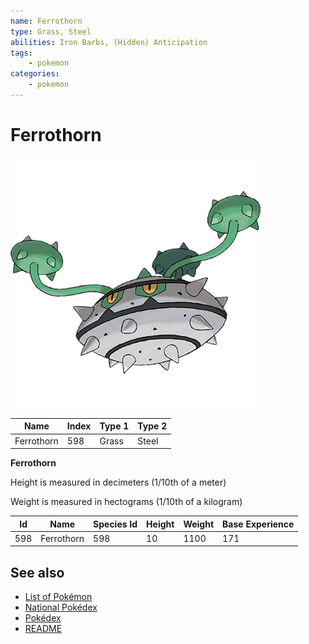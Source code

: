 ```yaml
---
name: Ferrothorn
type: Grass, Steel
abilities: Iron Barbs, (Hidden) Anticipation
tags:
    - pokemon
categories:
    - pokemon
---
```


# Ferrothorn


![Ferrothorn](images/598.png)

| **Name** | **Index** | **Type 1** | **Type 2** |
|----|----|----|----|
| Ferrothorn | 598 | Grass | Steel  |

**Ferrothorn** 


Height is measured in decimeters (1/10th of a meter)

Weight is measured in hectograms (1/10th of a kilogram)

| **Id** | **Name** | **Species Id** | **Height** | **Weight** | **Base Experience** |
|--------|----------|----------------|------------|------------|---------------------|
| 598 | Ferrothorn | 598 | 10 | 1100 | 171 |


## See also

- [List of Pokémon](../pokemon.md)
- [National Pokédex](../national_pokedex.md)
- [Pokédex](../pokedex.md)
- [README](../README.md)
